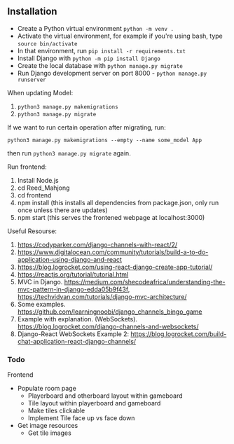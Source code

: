 ## Installation

* Create a Python virtual environment ```python -m venv .```
* Activate the virtual environment, for example if you're using bash, type ```source bin/activate```
* In that environment, run ```pip install -r requirements.txt```
* Install Django with ```python -m pip install Django```
* Create the local database with ```python manage.py migrate```
* Run Django development server on port 8000 - ```python manage.py runserver```

When updating Model:

1. `python3 manage.py makemigrations`
2. `python3 manage.py migrate`

If we want to run certain operation after migrating, run:

`python3 manage.py makemigrations --empty --name some_model App`

then run `python3 manage.py migrate` again.

Run frontend:
1. Install Node.js
2. cd Reed_Mahjong
3. cd frontend
4. npm install (this installs all dependencies from package.json, only run once unless there are updates)
5. npm start (this serves the frontened webpage at localhost:3000)

Useful Resourse:
1. https://codyparker.com/django-channels-with-react/2/
2. https://www.digitalocean.com/community/tutorials/build-a-to-do-application-using-django-and-react
3. https://blog.logrocket.com/using-react-django-create-app-tutorial/ 
4. https://reactjs.org/tutorial/tutorial.html 
5. MVC in Django. https://medium.com/shecodeafrica/understanding-the-mvc-pattern-in-django-edda05b9f43f, https://techvidvan.com/tutorials/django-mvc-architecture/
6. Some examples. https://github.com/learningnoobi/django_channels_bingo_game
7. Example with explanation. (WebSockets). https://blog.logrocket.com/django-channels-and-websockets/
8. Django-React WebSockets Example 2: https://blog.logrocket.com/build-chat-application-react-django-channels/

### Todo

Frontend

- Populate room page
  - Playerboard and otherboard layout within gameboard
  - Tile layout within playerboard and gameboard
  - Make tiles clickable
  - Implement Tile face up vs face down
- Get image resources
  - Get tile images
